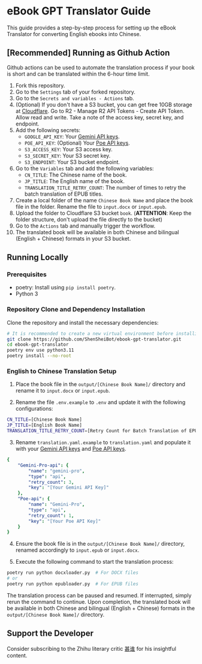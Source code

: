 # eBook GPT Translator Guide

This guide provides a step-by-step process for setting up the eBook Translator for converting English ebooks into Chinese.

## [Recommended] Running as Github Action

Github actions can be used to automate the translation process if your book is short and can be translated within the 6-hour time limit.

1. Fork this repository.
2. Go to the `Settings` tab of your forked repository.
3. Go to the `Secrets and variables - Actions` tab.
4. (Optional) If you don't have a S3 bucket, you can get free 10GB storage at [Cloudflare](https://developers.cloudflare.com/r2/). Go to R2 - Manage R2 API Tokens - Create API Token. Allow read and write. Take a note of the access key, secret key, and endpoint.
5. Add the following secrets:
   - `GOOGLE_API_KEY`: Your [Gemini API keys](https://aistudio.google.com/app/u/0/apikey?pli=1).
   - `POE_API_KEY`: (Optional) Your [Poe API keys](https://poe.com/api_key).
   - `S3_ACCESS_KEY`: Your S3 access key. 
   - `S3_SECRET_KEY`: Your S3 secret key.
   - `S3_ENDPOINT`: Your S3 bucket endpoint.
6. Go to the `Variables` tab and add the following variables:
   - `CN_TITLE`: The Chinese name of the book.
   - `JP_TITLE`: The English name of the book.
   - `TRANSLATION_TITLE_RETRY_COUNT`: The number of times to retry the batch translation of EPUB titles. 
7. Create a local folder of the name `Chinese Book Name` and place the book file in the folder. Rename the file to `input.docx` or `input.epub`. 
8. Upload the folder to Cloudflare S3 bucket `book`. (**ATTENTION**: Keep the folder structure, don't upload the file directly to the bucket)
9. Go to the `Actions` tab and manually trigger the workflow.
10. The translated book will be available in both Chinese and bilingual (English + Chinese) formats in your S3 bucket.



## Running Locally

### Prerequisites
- poetry: Install using `pip install poetry`.
- Python 3

### Repository Clone and Dependency Installation

Clone the repository and install the necessary dependencies:

```bash
# It is recommended to create a new virtual environment before installing the dependencies.
git clone https://github.com/ShenSheiBot/ebook-gpt-translator.git
cd ebook-gpt-translator
poetry env use python3.11
poetry install --no-root
```

### English to Chinese Translation Setup

1. Place the book file in the `output/[Chinese Book Name]/` directory and rename it to `input.docx` or `input.epub`.

2. Rename the file `.env.example` to `.env` and update it with the following configurations:

```bash
CN_TITLE=[Chinese Book Name]
JP_TITLE=[English Book Name]
TRANSLATION_TITLE_RETRY_COUNT=[Retry Count for Batch Translation of EPUB Titles]
```

3. Rename `translation.yaml.example` to `translation.yaml` and populate it with your [Gemini API keys](https://aistudio.google.com/app/u/0/apikey?pli=1) and [Poe API keys](https://poe.com/api_key).

```yaml
{
    "Gemini-Pro-api": {
        "name": "gemini-pro",
        "type": "api",
        "retry_count": 3,
        "key": "[Your Gemini API Key]"
    },
    "Poe-api": {
        "name": "Gemini-Pro",
        "type": "api",
        "retry_count": 1,
        "key": "[Your Poe API Key]"
    }
}
```

4. Ensure the book file is in the `output/[Chinese Book Name]/` directory, renamed accordingly to `input.epub` or `input.docx`.

5. Execute the following command to start the translation process:


```bash
poetry run python docxloader.py  # For DOCX files
# or
poetry run python epubloader.py  # For EPUB files
```

The translation process can be paused and resumed. If interrupted, simply rerun the command to continue. Upon completion, the translated book will be available in both Chinese and bilingual (English + Chinese) formats in the `output/[Chinese Book Name]/` directory.

## Support the Developer

Consider subscribing to the Zhihu literary critic [甚谁](https://www.zhihu.com/people/sakuraayane_justice) for his insightful content.
